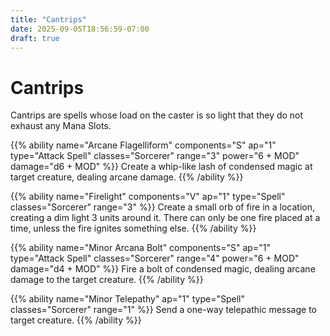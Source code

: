 ```yaml
---
title: "Cantrips"
date: 2025-09-05T18:56:59-07:00
draft: true
---
```


# Cantrips
Cantrips are spells whose load on the caster is so light that they do not exhaust any Mana Slots. 

{{% ability name="Arcane Flagelliform" components="S" ap="1" type="Attack Spell" classes="Sorcerer" range="3" power="6 + MOD" damage="d6 + MOD" %}}
Create a whip-like lash of condensed magic at target creature, dealing arcane damage.
{{% /ability %}}

{{% ability name="Firelight" components="V" ap="1" type="Spell" classes="Sorcerer" range="3" %}}
Create a small orb of fire in a location, creating a dim light 3 units around it. There can only be one fire placed at a time, unless the fire ignites something else.
{{% /ability %}}

{{% ability name="Minor Arcana Bolt" components="S" ap="1" type="Attack Spell" classes="Sorcerer" range="4" power="6 + MOD" damage="d4 + MOD" %}}
Fire a bolt of condensed magic, dealing arcane damage to the target creature.
{{% /ability %}}

{{% ability name="Minor Telepathy" ap="1" type="Spell" classes="Sorcerer" range="1" %}}
Send a one-way telepathic message to target creature.
{{% /ability %}}